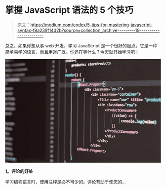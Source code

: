 # 掌握 JavaScript 语法的 5 个技巧

> 原文：<https://medium.com/codex/5-tips-for-mastering-javascript-syntax-f9a239f14d2b?source=collection_archive---------19----------------------->

总之，如果你想从事 web 开发，学习 JavaScript 是一个很好的起点。它是一种简单易学的语言，而且用途广泛。你还在等什么？今天就开始学习吧！

![](img/0416f19ed2f435800f5408cef8362182.png)

**1。评论的好处**

学习编程语言时，使用注释是必不可少的。评论有助于使您的…